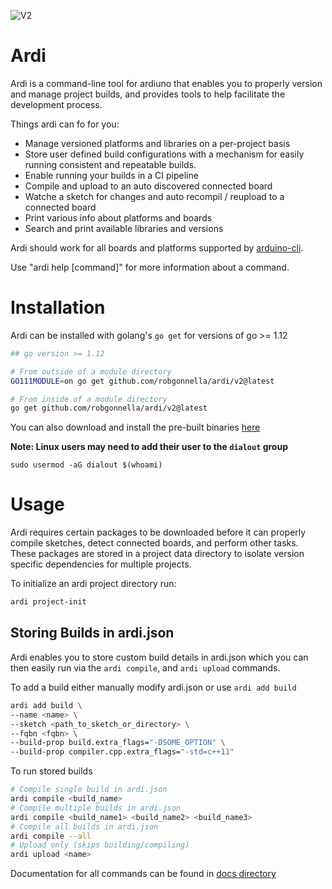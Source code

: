 ![V2](https://github.com/robgonnella/ardi/workflows/V2/badge.svg)

# Ardi

Ardi is a command-line tool for ardiuno that enables you to properly version and
manage project builds, and provides tools to help facilitate the development
process.

Things ardi can fo for you:

- Manage versioned platforms and libraries on a per-project basis
- Store user defined build configurations with a mechanism for easily running
  consistent and repeatable builds.
- Enable running your builds in a CI pipeline
- Compile and upload to an auto discovered connected board
- Watche a sketch for changes and auto recompil / reupload to a connected board
- Print various info about platforms and boards
- Search and print available libraries and versions

Ardi should work for all boards and platforms supported by [arduino-cli].

Use "ardi help [command]" for more information about a command.

# Installation

Ardi can be installed with golang's `go get` for versions of go >= 1.12

```bash
## go version >= 1.12

# From outside of a module directory
GO111MODULE=on go get github.com/robgonnella/ardi/v2@latest

# From inside of a module directory
go get github.com/robgonnella/ardi/v2@latest
```

You can also download and install the pre-built binaries
[here](https://github.com/robgonnella/ardi/releases)

**Note: Linux users may need to add their user to the `dialout` group**
```
sudo usermod -aG dialout $(whoami)
```

# Usage

Ardi requires certain packages to be downloaded before it can properly compile
sketches, detect connected boards, and perform other tasks. These packages are
stored in a project data directory to isolate version specific dependencies
for multiple projects.

To initialize an ardi project directory run:

```bash
ardi project-init
```

## Storing Builds in ardi.json

Ardi enables you to store custom build details in ardi.json which you can
then easily run via the `ardi compile`, and `ardi upload`
commands.

To add a build either manually modify ardi.json or use `ardi add build`

```bash
ardi add build \
--name <name> \
--sketch <path_to_sketch_or_directory> \
--fqbn <fqbn> \
--build-prop build.extra_flags="-DSOME_OPTION" \
--build-prop compiler.cpp.extra_flags="-std=c++11"
```

To run stored builds

```bash
# Compile single build in ardi.json
ardi compile <build_name>
# Compile multiple builds in ardi.json
ardi compile <build_name1> <build_name2> <build_name3>
# Compile all builds in ardi.json
ardi compile --all
# Upload only (skips building/compiling)
ardi upload <name>
```

Documentation for all commands can be found in [docs directory][docs]

[arduino-cli]: https://github.com/arduino/arduino-cli
[docs]: ./v2/docs/ardi.md

